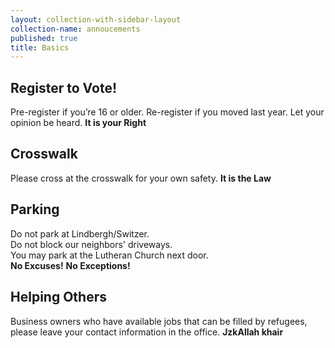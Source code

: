 ```yaml
---
layout: collection-with-sidebar-layout
collection-name: annoucements
published: true
title: Basics
---
```

## Register to Vote! 
Pre-register if you’re 16 or older. Re-register if you moved last year. Let your opinion be heard. **It is your Right**

## Crosswalk
Please cross at the crosswalk for your own safety. **It is the Law**

## Parking
Do not park at Lindbergh/Switzer.  
Do not block our neighbors' driveways.  
You may park at the Lutheran Church next door.  
**No Excuses!**   **No Exceptions!**

## Helping Others
Business owners who have available jobs that can be filled by refugees, please leave your contact information in the office. **JzkAllah khair**
